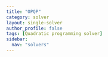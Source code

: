 ```yaml
---
title: "OPQP"
category: solver
layout: single-solver
author_profile: false
tags: [Quadratic programming solver]
sidebar:
  nav: "solvers"
---
```

